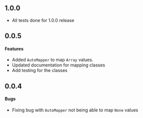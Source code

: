 ## 1.0.0

- All tests done for 1.0.0 release

## 0.0.5

#### Features

- Added `AutoMapper` to map `Array` values.
- Updated documentation for mapping classes
- Add testing for the classes

## 0.0.4

#### Bugs

- Fixing bug with `AutoMapper` not being able to map `None` values
